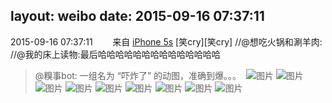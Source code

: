 layout: weibo
date: 2015-09-16 07:37:11
---
2015-09-16 07:37:11  &nbsp;&nbsp;&nbsp;&nbsp;&nbsp;&nbsp; 来自 <a href="sinaweibo://customweibosource" rel="nofollow">iPhone 5s</a>
[笑cry][笑cry] //@想吃火锅和涮羊肉: //@我的床上读物:最后哈哈哈哈哈哈哈哈哈哈哈哈哈哈
>  @糗事bot: 一组名为 “吓炸了” 的动图，准确到爆。。。 ​​​
>  ![图片](https://ww2.sinaimg.cn/large/668669eagw1ew3hb38fg2g209q04hb29.gif)
>  ![图片](https://ww1.sinaimg.cn/large/668669eagw1ew3hb5t5rzg20b406q1kx.gif)
>  ![图片](https://ww3.sinaimg.cn/large/668669eagw1ew3hba03gjg20a8076u0x.gif)
>  ![图片](https://ww3.sinaimg.cn/large/668669eagw1ew3hbu5w56g208a04pb2c.gif)
>  ![图片](https://ww4.sinaimg.cn/large/668669eagw1ew3hbywuomg209g0d2x6p.gif)
>  ![图片](https://ww3.sinaimg.cn/large/668669eagw1ew3hc5p6fsg209g05ke82.gif)
>  ![图片](https://ww2.sinaimg.cn/large/668669eagw1ew3hbipplpg20a005nnpf.gif)
>  ![图片](https://ww1.sinaimg.cn/large/668669eagw1ew3hcawrvxg20ax0dwx6p.gif)
>  ![图片](https://ww3.sinaimg.cn/large/668669eagw1ew3hbk43kvg2064064wt2.gif)
